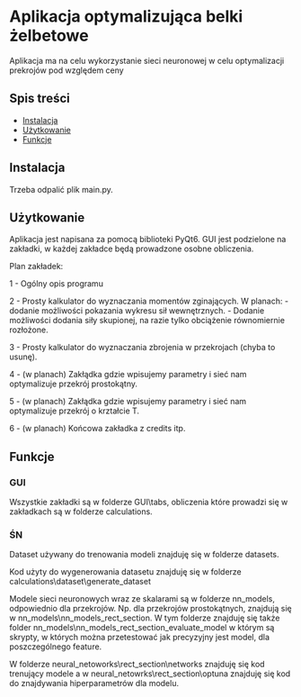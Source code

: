 # Aplikacja optymalizująca belki żelbetowe

Aplikacja ma na celu wykorzystanie sieci neuronowej w celu optymalizacji prekrojów pod względem ceny

## Spis treści

- [Instalacja](#instalacja)
- [Użytkowanie](#użytkowanie)
- [Funkcje](#funkcje)

## Instalacja

Trzeba odpalić plik main.py.

## Użytkowanie

Aplikacja jest napisana za pomocą biblioteki PyQt6. GUI jest podzielone na zakładki, w każdej zakładce będą prowadzone osobne obliczenia.

Plan zakładek:

1 - Ogólny opis programu

2 - Prosty kalkulator do wyznaczania momentów zginających.
    W planach:
    - dodanie możliwości pokazania wykresu sił wewnętrznych.
    - Dodanie możliwości dodania siły skupionej, na razie tylko obciążenie równomiernie rozłożone.

3 - Prosty kalkulator do wyznaczania zbrojenia w przekrojach (chyba to usunę).

4 - (w planach) Zakłądka gdzie wpisujemy parametry i sieć nam optymalizuje przekrój prostokątny.

5 - (w planach) Zakłądka gdzie wpisujemy parametry i sieć nam optymalizuje przekrój o krztałcie T.

6 - (w planach) Końcowa zakładka z credits itp.

## Funkcje

### GUI
Wszystkie zakładki są w folderze GUI\tabs, obliczenia które prowadzi się w zakładkach są w folderze calculations.

### ŚN
Dataset używany do trenowania modeli znajduję się w folderze datasets.

Kod użyty do wygenerowania datasetu znajduję się w folderze calculations\dataset\generate_dataset

Modele sieci neuronowych wraz ze skalarami są w folderze nn_models, odpowiednio dla przekrojów. Np. dla przekrojów
prostokątnych, znajdują się w nn_models\nn_models_rect_section. W tym folderze znajduję się także folder nn_models\nn_models_rect_section\_evaluate_model
w którym są skrypty, w których można przetestować jak precyzyjny jest model, dla poszczególnego feature.

W folderze neural_netoworks\rect_section\networks znajduję się kod trenujący modele a w neural_netowrks\rect_section\optuna znajduję się kod do znajdywania
hiperparametrów dla modelu.
